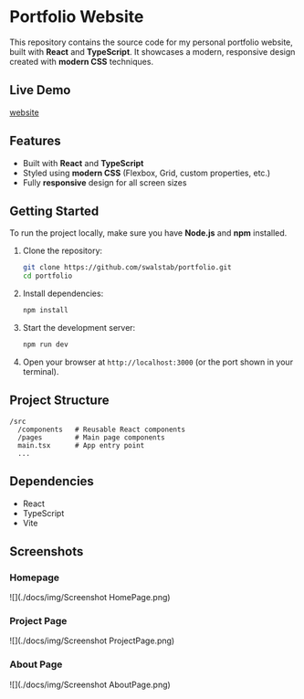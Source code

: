 # Portfolio Website

This repository contains the source code for my personal portfolio website, built with **React** and **TypeScript**. It showcases a modern, responsive design created with **modern CSS** techniques.

## Live Demo

[website](https://swalstab.netlify.app/)

## Features

- Built with **React** and **TypeScript**
- Styled using **modern CSS** (Flexbox, Grid, custom properties, etc.)
- Fully **responsive** design for all screen sizes

## Getting Started

To run the project locally, make sure you have **Node.js** and **npm** installed.

1. Clone the repository:

   ```bash
   git clone https://github.com/swalstab/portfolio.git
   cd portfolio
   ```

2. Install dependencies:

   ```bash
   npm install
   ```

3. Start the development server:

   ```bash
   npm run dev
   ```

4. Open your browser at `http://localhost:3000` (or the port shown in your terminal).

## Project Structure

```
/src
  /components   # Reusable React components
  /pages        # Main page components
  main.tsx      # App entry point
  ...
```

## Dependencies

- React
- TypeScript
- Vite

## Screenshots

### Homepage

![](./docs/img/Screenshot HomePage.png)

### Project Page

![](./docs/img/Screenshot ProjectPage.png)

### About Page

![](./docs/img/Screenshot AboutPage.png)
